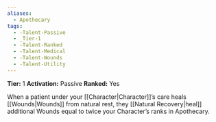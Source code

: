 ```yaml
---
aliases:
  - Apothecary
tags:
  - -Talent-Passive
  - _Tier-1
  - -Talent-Ranked
  - -Talent-Medical
  - -Talent-Wounds
  - -Talent-Utility
---
```

**Tier:** 1
**Activation:** Passive
**Ranked:** Yes

When a patient under your [[Character|Character]]’s care heals [[Wounds|Wounds]] from natural rest, they [[Natural Recovery|heal]] additional Wounds equal to twice your Character’s ranks in Apothecary.